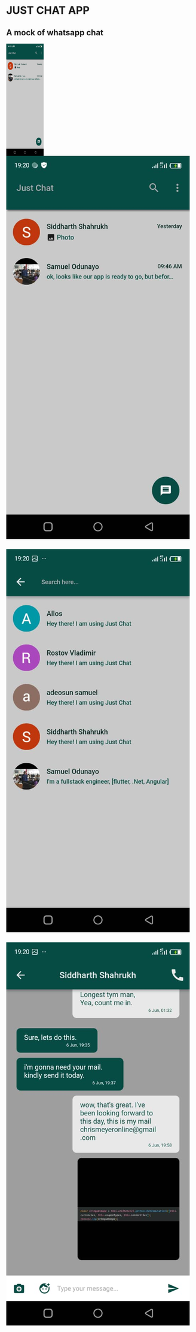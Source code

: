 # JUST CHAT APP

## A mock of whatsapp chat

<a href="images/image1.jpeg"><img src="images/image1.jpeg" align="left" height="300" width="100" ></a>

### ![alt image1](images/image1.jpeg)   

### ![alt image2](images/image2.jpeg)

### ![alt image2](images/image3.jpeg)

